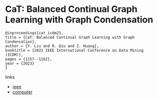# CaT: Balanced Continual Graph Learning with Graph Condensation

```
@inproceedings{cat_icdm23,
title = {CaT: Balanced Continual Graph Learning with Graph Condensation},
author = {Y. Liu and R. Qiu and Z. Huang},
booktitle = {2023 IEEE International Conference on Data Mining (ICDM)},
pages = {1157--1162},
year = {2023}
}
```

links
- [ieee](https://doi.org/10.1109/ICDM58522.2023.00141)
- [computer](https://doi.ieeecomputersociety.org/10.1109/ICDM58522.2023.00141)
